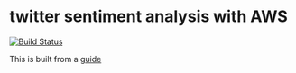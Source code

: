 # twitter sentiment analysis with AWS

[![Build Status](https://cloud.drone.io/api/badges/lukechn99/mmm-twitter-sentiment/status.svg)](https://cloud.drone.io/lukechn99/mmm-twitter-sentiment)

This is built from a [guide](https://hackernoon.com/build-your-own-ci-cd-pipeline-with-drone-e43d7190989b)
